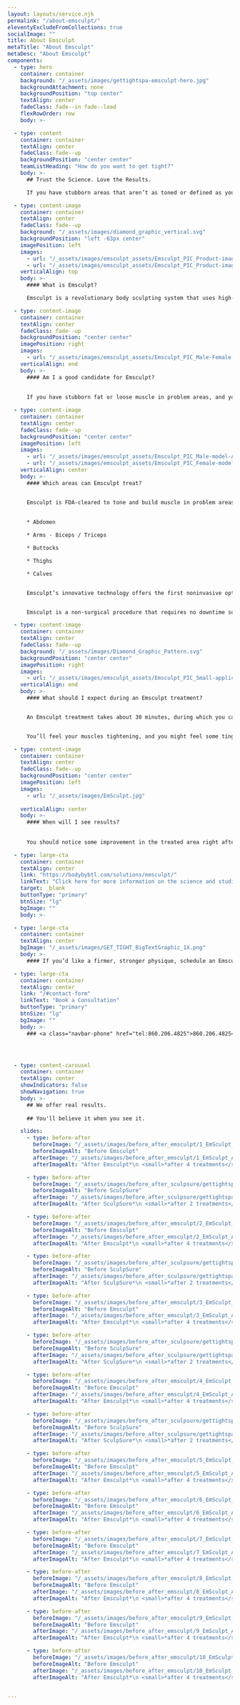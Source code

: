 ```yaml
---
layout: layouts/service.njk
permalink: "/about-emsculpt/"
eleventyExcludeFromCollections: true
socialImage: ""
title: About Emsculpt
metaTitle: "About Emsculpt"
metaDesc: "About Emsculpt"
components:
  - type: hero
    container: container
    background: "/_assets/images/gettightspa-emsculpt-hero.jpg"
    backgroundAttachment: none
    backgroundPosition: "top center"
    textAlign: center
    fadeClass: fade--in fade--load
    flexRowOrder: row
    body: >-

  - type: content
    container: container
    textAlign: center
    fadeClass: fade--up
    backgroundPosition: "center center"
    teamListHeading: "How do you want to get tight?"
    body: >-
      ## Trust the Science. Love the Results.

      If you have stubborn areas that aren’t as toned or defined as you’d like, Emsculpt® is a cutting-edge treatment that is both a functional and aesthetic solution. Emsculpt doesn’t just remove fat; it builds muscle, for a sleeker, stronger, and more defined silhouette.

  - type: content-image
    container: container
    textAlign: center
    fadeClass: fade--up
    background: "/_assets/images/diamond_graphic_vertical.svg"
    backgroundPosition: "left -63px center"
    imagePosition: left
    images: 
      - url: "/_assets/images/emsculpt_assets/Emsculpt_PIC_Product-image_Unit_ENUS100.png"
      - url: "/_assets/images/emsculpt_assets/Emsculpt_PIC_Product-image_Chair-applicator_ENUS100.png"
    verticalAlign: top
    body: >-
      #### What is Emsculpt? 

      Emsculpt is a revolutionary body sculpting system that uses high-intensity focused electromagnetic (HIFEM®) technology to reduce unwanted fat and build muscle tissue in problem areas. Emsculpt uses HIFEM waves to stimulate roughly 20,000 involuntary muscle contractions in the target area. These intense muscle contractions cause your body to release free fatty acids, which contribute to the breakdown of stubborn fat. The contractions are like an extra-vigorous workout, so they also help build muscle in the treatment area.

  - type: content-image
    container: container
    textAlign: center
    fadeClass: fade--up
    backgroundPosition: "center center"
    imagePosition: right
    images:
      - url: "/_assets/images/emsculpt_assets/Emsculpt_PIC_Male-Female-model_unit-chair_ENUS100.png"
    verticalAlign: end
    body: >-
      #### Am I a good candidate for Emsculpt? 
      
      
      If you have stubborn fat or loose muscle in problem areas, and you’re generally in good health, it’s likely you’re a good candidate for Emsculpt. Schedule a consultation at Get Tight Spa, to find out for sure if body contouring with Emsculpt is right for you.

  - type: content-image
    container: container
    textAlign: center
    fadeClass: fade--up
    backgroundPosition: "center center"
    imagePosition: left
    images: 
      - url: "/_assets/images/emsculpt_assets/Emsculpt_PIC_Male-model-Applicator-abdomen-052.jpg"
      - url: "/_assets/images/emsculpt_assets/Emsculpt_PIC_Female-model-Applicator-buttock-007.jpg"
    verticalAlign: center
    body: >-
      #### Which areas can Emsculpt treat? 


      Emsculpt is FDA-cleared to tone and build muscle in problem areas, such as: 
      
      
      * Abdomen

      * Arms - Biceps / Triceps

      * Buttocks

      * Thighs

      * Calves


      Emsculpt’s innovative technology offers the first noninvasive option for a “butt-lift.” 


      Emsculpt is a non-surgical procedure that requires no downtime so you can return to your daily activities right after treatment at Get Tight Spa.

  - type: content-image
    container: container
    textAlign: center
    fadeClass: fade--up
    background: "/_assets/images/Diamond_Graphic_Pattern.svg"
    backgroundPosition: "center center"
    imagePosition: right
    images: 
      - url: "/_assets/images/emsculpt_assets/Emsculpt_PIC_Small-applicator-001_ENUS100.jpg"
    verticalAlign: end
    body: >-
      #### What should I expect during an Emsculpt treatment? 


      An Emsculpt treatment takes about 30 minutes, during which you can lie back and relax. Your Get Tight Spa aesthetics specialist attaches the Emsculpt applicators to the target area and begins the treatment with gentler contractions, which gradually increase in intensity throughout your session. 


      You’ll feel your muscles tightening, and you might feel some tingling, but no pain. Your practitioner can adjust the intensity throughout the session.

  - type: content-image
    container: container
    textAlign: center
    fadeClass: fade--up
    backgroundPosition: "center center"
    imagePosition: left
    images: 
      - url: "/_assets/images/EmSculpt.jpg"
      
    verticalAlign: center
    body: >-
      #### When will I see results? 
      
      
      You should notice some improvement in the treated area right after your Emsculpt session. Typically, four Emsculpt treatments scheduled 2-5 days apart are needed for optimal results, with maximum results becoming visible 4-8 weeks after your final session. 

  - type: large-cta
    container: container
    textAlign: center
    link: "https://bodybybtl.com/solutions/emsculpt/"
    linkText: "Click here for more information on the science and studies"
    target: _blank
    buttonType: "primary"
    btnSize: "lg"
    bgImage: ""
    body: >-

  - type: large-cta
    container: container
    textAlign: center
    bgImage: "/_assets/images/GET_TIGHT_BigTextGraphic_1X.png"
    body: >-
      #### If you’d like a firmer, stronger physique, schedule an Emsculpt consultation by calling Get Tight Spa today, or make an appointment online.

  - type: large-cta
    container: container
    textAlign: center
    link: "/#contact-form"
    linkText: "Book a Consultation"
    buttonType: "primary"
    btnSize: "lg"
    bgImage: ""
    body: >-
      ### <a class="navbar-phone" href="tel:860.206.4825">860.206.4825</a>




  - type: content-carousel
    container: container
    textAlign: center
    showIndicators: false
    showNavigation: true
    body: >-
      ## We offer real results. 
      
      ## You'll believe it when you see it.

    slides:
      - type: before-after
        beforeImage: "/_assets/images/before_after_emsculpt/1_EmSculpt_Before.jpg"
        beforeImageAlt: "Before Emsculpt"
        afterImage: "/_assets/images/before_after_emsculpt/1_EmSculpt_After.jpg"
        afterImageAlt: "After Emsculpt*\n <small>*after 4 treatments</small>"

      - type: before-after
        beforeImage: "/_assets/images/before_after_sculpsure/gettightspa_sculpsure_flanks_-_before.jpg"
        beforeImageAlt: "Before SculpSure"
        afterImage: "/_assets/images/before_after_sculpsure/gettightspa_sculpsure_flanks_-_after.jpg"
        afterImageAlt: "After SculpSure*\n <small>*after 2 treatments</small>"

      - type: before-after
        beforeImage: "/_assets/images/before_after_emsculpt/2_EmSculpt_Before.jpg"
        beforeImageAlt: "Before Emsculpt"
        afterImage: "/_assets/images/before_after_emsculpt/2_EmSculpt_After.jpg"
        afterImageAlt: "After Emsculpt*\n <small>*after 4 treatments</small>"

      - type: before-after
        beforeImage: "/_assets/images/before_after_sculpsure/gettightspa_sculpsure_inner_thighs_-_before.jpg"
        beforeImageAlt: "Before SculpSure"
        afterImage: "/_assets/images/before_after_sculpsure/gettightspa_sculpsure_inner_thighs_-_after.jpg"
        afterImageAlt: "After SculpSure*\n <small>*after 2 treatments</small>"

      - type: before-after
        beforeImage: "/_assets/images/before_after_emsculpt/3_EmSculpt_Before.jpg"
        beforeImageAlt: "Before Emsculpt"
        afterImage: "/_assets/images/before_after_emsculpt/3_EmSculpt_After.jpg"
        afterImageAlt: "After Emsculpt*\n <small>*after 4 treatments</small>"

      - type: before-after
        beforeImage: "/_assets/images/before_after_sculpsure/gettightspa_sculpsure_lower_abdomen_-_before.jpg"
        beforeImageAlt: "Before SculpSure"
        afterImage: "/_assets/images/before_after_sculpsure/gettightspa_sculpsure_lower_abdomen_-_after.jpg"
        afterImageAlt: "After SculpSure*\n <small>*after 2 treatments</small>"

      - type: before-after
        beforeImage: "/_assets/images/before_after_emsculpt/4_EmSculpt_Before.jpg"
        beforeImageAlt: "Before Emsculpt"
        afterImage: "/_assets/images/before_after_emsculpt/4_EmSculpt_After.jpg"
        afterImageAlt: "After Emsculpt*\n <small>*after 4 treatments</small>"

      - type: before-after
        beforeImage: "/_assets/images/before_after_sculpsure/gettightspa_sculpsure_upper___lower_abdomen_-_before.jpg"
        beforeImageAlt: "Before SculpSure"
        afterImage: "/_assets/images/before_after_sculpsure/gettightspa_sculpsure_upper___lower_abdomen_-_after.jpg"
        afterImageAlt: "After SculpSure*\n <small>*after 2 treatments</small>"

      - type: before-after
        beforeImage: "/_assets/images/before_after_emsculpt/5_EmSculpt_Before.jpg"
        beforeImageAlt: "Before Emsculpt"
        afterImage: "/_assets/images/before_after_emsculpt/5_EmSculpt_After.jpg"
        afterImageAlt: "After Emsculpt*\n <small>*after 4 treatments</small>"

      - type: before-after
        beforeImage: "/_assets/images/before_after_emsculpt/6_EmSculpt_Before.jpg"
        beforeImageAlt: "Before Emsculpt"
        afterImage: "/_assets/images/before_after_emsculpt/6_EmSculpt_After.jpg"
        afterImageAlt: "After Emsculpt*\n <small>*after 4 treatments</small>"

      - type: before-after
        beforeImage: "/_assets/images/before_after_emsculpt/7_EmSculpt_Before.jpg"
        beforeImageAlt: "Before Emsculpt"
        afterImage: "/_assets/images/before_after_emsculpt/7_EmSculpt_After.jpg"
        afterImageAlt: "After Emsculpt*\n <small>*after 4 treatments</small>"

      - type: before-after
        beforeImage: "/_assets/images/before_after_emsculpt/8_EmSculpt_Before.jpg"
        beforeImageAlt: "Before Emsculpt"
        afterImage: "/_assets/images/before_after_emsculpt/8_EmSculpt_After.jpg"
        afterImageAlt: "After Emsculpt*\n <small>*after 4 treatments</small>"

      - type: before-after
        beforeImage: "/_assets/images/before_after_emsculpt/9_EmSculpt_Before.jpg"
        beforeImageAlt: "Before Emsculpt"
        afterImage: "/_assets/images/before_after_emsculpt/9_EmSculpt_After.jpg"
        afterImageAlt: "After Emsculpt*\n <small>*after 4 treatments</small>"

      - type: before-after
        beforeImage: "/_assets/images/before_after_emsculpt/10_EmSculpt_Before.jpg"
        beforeImageAlt: "Before Emsculpt"
        afterImage: "/_assets/images/before_after_emsculpt/10_EmSculpt_After.jpg"
        afterImageAlt: "After Emsculpt*\n <small>*after 4 treatments</small>"


---
```

